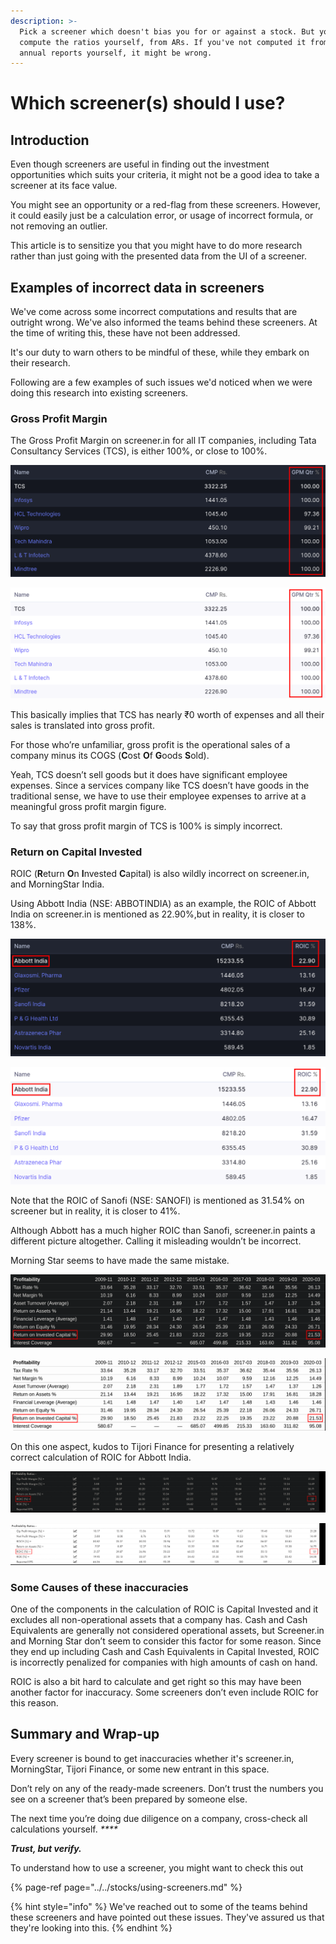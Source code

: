 ```yaml
---
description: >-
  Pick a screener which doesn't bias you for or against a stock. But you should
  compute the ratios yourself, from ARs. If you've not computed it from the
  annual reports yourself, it might be wrong.
---
```


# Which screener\(s\) should I use?

## Introduction

Even though screeners are useful in finding out the investment opportunities which suits your criteria, it might not be a good idea to take a screener at its face value.

You might see an opportunity or a red-flag from these screeners. However, it could easily just be a calculation error, or usage of incorrect formula, or not removing an outlier.

This article is to sensitize you that you might have to do more research rather than just going with the presented data from the UI of a screener.

## Examples of incorrect data in screeners

We've come across some incorrect computations and results that are outright wrong. We've also informed the teams behind these screeners. At the time of writing this, these have not been addressed.  
  
It's our duty to warn others to be mindful of these, while they embark on their research.

Following are a few examples of such issues we'd noticed when we were doing this research into existing screeners.

### Gross Profit Margin

The Gross Profit Margin on screener.in for all IT companies, including Tata Consultancy Services \(TCS\), is either 100%, or close to 100%.

![Gross Profit Margin of IT companies on screener.in - Dark Mode](../../.gitbook/assets/screener-gpm-dark.png)

![Gross Profit Margin of IT companies on screener.in - Light Mode](../../.gitbook/assets/screener-gpm-light.png)

This basically implies that TCS has nearly ₹0 worth of expenses and all their sales is translated into gross profit.

For those who’re unfamiliar, gross profit is the operational sales of a company minus its COGS \(**C**ost **O**f **G**oods **S**old\).

Yeah, TCS doesn’t sell goods but it does have significant employee expenses. Since a services company like TCS doesn’t have goods in the traditional sense, we have to use their employee expenses to arrive at a meaningful gross profit margin figure.  
  
To say that gross profit margin of TCS is 100% is simply incorrect.

### Return on Capital Invested

ROIC \(**R**eturn **O**n **I**nvested **C**apital\) is also wildly incorrect on screener.in, and MorningStar India.  
  
Using Abbott India \(NSE: ABBOTINDIA\) as an example, the ROIC of Abbott India on screener.in is mentioned as 22.90%,but in reality, it is closer to 138%.

![ROIC of Abbott India on screener.in - Dark Mode](../../.gitbook/assets/screener-roic-dark.png)

![ROIC of Abbott India on screener.in - Light Mode](../../.gitbook/assets/screener-roic-light.png)

Note that the ROIC of Sanofi \(NSE: SANOFI\) is mentioned as 31.54% on screener but in reality, it is closer to 41%.

Although Abbott has a much higher ROIC than Sanofi, screener.in paints a different picture altogether. Calling it misleading wouldn’t be incorrect.

Morning Star seems to have made the same mistake.

![ROIC of Abbott India on MorningStar India - Dark Mode](../../.gitbook/assets/morningstar-roic-dark.png)

![ROIC of Abbott India on MorningStar India - Light Mode](../../.gitbook/assets/morningstar-roic-light.png)

On this one aspect, kudos to Tijori Finance for presenting a relatively correct calculation of ROIC for Abbott India.

![ROIC of Abbott India on Tijori Finance - Dark Mode](../../.gitbook/assets/tijori-roic-dark.png)

![ROIC of Abbott India on Tijori Finance - Light Mode](../../.gitbook/assets/tijori-roic-light.png)

### Some Causes of these inaccuracies

One of the components in the calculation of ROIC is Capital Invested and it excludes all non-operational assets that a company has. Cash and Cash Equivalents are generally not considered operational assets, but Screener.in and Morning Star don’t seem to consider this factor for some reason. Since they end up including Cash and Cash Equivalents in Capital Invested, ROIC is incorrectly penalized for companies with high amounts of cash on hand.

ROIC is also a bit hard to calculate and get right so this may have been another factor for inaccuracy. Some screeners don’t even include ROIC for this reason.

## Summary and Wrap-up

Every screener is bound to get inaccuracies whether it's screener.in, MorningStar, Tijori Finance, or some new entrant in this space.

Don’t rely on any of the ready-made screeners. Don’t trust the numbers you see on a screener that’s been prepared by someone else.

The next time you’re doing due diligence on a company, cross-check all calculations yourself. _****_

_**Trust, but verify.**_

To understand how to use a screener, you might want to check this out

{% page-ref page="../../stocks/using-screeners.md" %}

{% hint style="info" %}
We've reached out to some of the teams behind these screeners and have pointed out these issues. They've assured us that they're looking into this.
{% endhint %}

